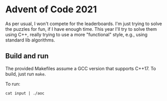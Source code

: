 # Advent of Code 2021

As per usual, I won't compete for the leaderboards.
I'm just trying to solve the puzzles for fun, if I have enough time.
This year I'll try to solve them using C++, really trying to use a more "functional"
style, e.g., using standard lib algorithms.

## Build and run

The provided Makefiles assume a GCC version that supports C++17.
To build, just run `make`.

To run:

`cat input | ./aoc`

